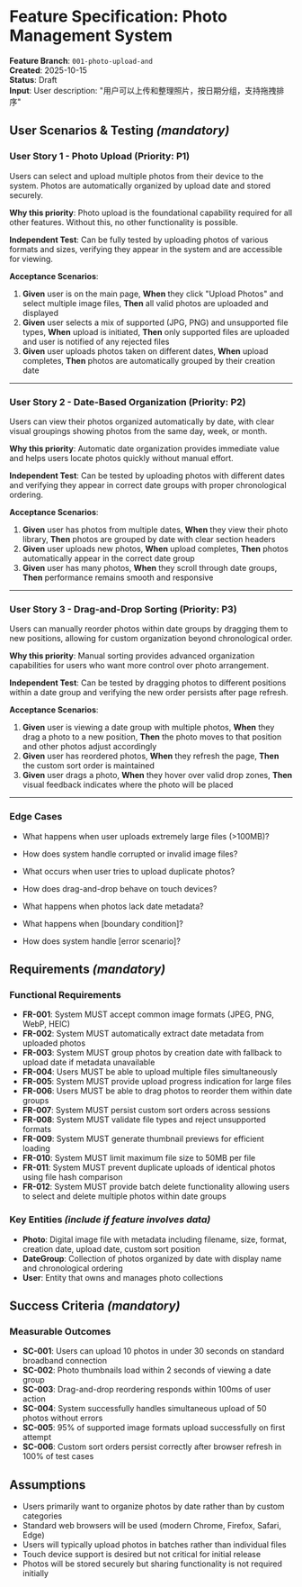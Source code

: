 # Feature Specification: Photo Management System

**Feature Branch**: `001-photo-upload-and`  
**Created**: 2025-10-15  
**Status**: Draft  
**Input**: User description: "用户可以上传和整理照片，按日期分组，支持拖拽排序"

## User Scenarios & Testing *(mandatory)*

### User Story 1 - Photo Upload (Priority: P1)

Users can select and upload multiple photos from their device to the system. Photos are automatically organized by upload date and stored securely.

**Why this priority**: Photo upload is the foundational capability required for all other features. Without this, no other functionality is possible.

**Independent Test**: Can be fully tested by uploading photos of various formats and sizes, verifying they appear in the system and are accessible for viewing.

**Acceptance Scenarios**:

1. **Given** user is on the main page, **When** they click "Upload Photos" and select multiple image files, **Then** all valid photos are uploaded and displayed
2. **Given** user selects a mix of supported (JPG, PNG) and unsupported file types, **When** upload is initiated, **Then** only supported files are uploaded and user is notified of any rejected files
3. **Given** user uploads photos taken on different dates, **When** upload completes, **Then** photos are automatically grouped by their creation date

---

### User Story 2 - Date-Based Organization (Priority: P2)

Users can view their photos organized automatically by date, with clear visual groupings showing photos from the same day, week, or month.

**Why this priority**: Automatic date organization provides immediate value and helps users locate photos quickly without manual effort.

**Independent Test**: Can be tested by uploading photos with different dates and verifying they appear in correct date groups with proper chronological ordering.

**Acceptance Scenarios**:

1. **Given** user has photos from multiple dates, **When** they view their photo library, **Then** photos are grouped by date with clear section headers
2. **Given** user uploads new photos, **When** upload completes, **Then** photos automatically appear in the correct date group
3. **Given** user has many photos, **When** they scroll through date groups, **Then** performance remains smooth and responsive

---

### User Story 3 - Drag-and-Drop Sorting (Priority: P3)

Users can manually reorder photos within date groups by dragging them to new positions, allowing for custom organization beyond chronological order.

**Why this priority**: Manual sorting provides advanced organization capabilities for users who want more control over photo arrangement.

**Independent Test**: Can be tested by dragging photos to different positions within a date group and verifying the new order persists after page refresh.

**Acceptance Scenarios**:

1. **Given** user is viewing a date group with multiple photos, **When** they drag a photo to a new position, **Then** the photo moves to that position and other photos adjust accordingly
2. **Given** user has reordered photos, **When** they refresh the page, **Then** the custom sort order is maintained
3. **Given** user drags a photo, **When** they hover over valid drop zones, **Then** visual feedback indicates where the photo will be placed

---

### Edge Cases

- What happens when user uploads extremely large files (>100MB)?
- How does system handle corrupted or invalid image files?
- What occurs when user tries to upload duplicate photos?
- How does drag-and-drop behave on touch devices?
- What happens when photos lack date metadata?

- What happens when [boundary condition]?
- How does system handle [error scenario]?

## Requirements *(mandatory)*

### Functional Requirements

- **FR-001**: System MUST accept common image formats (JPEG, PNG, WebP, HEIC)
- **FR-002**: System MUST automatically extract date metadata from uploaded photos
- **FR-003**: System MUST group photos by creation date with fallback to upload date if metadata unavailable
- **FR-004**: Users MUST be able to upload multiple files simultaneously
- **FR-005**: System MUST provide upload progress indication for large files
- **FR-006**: Users MUST be able to drag photos to reorder them within date groups
- **FR-007**: System MUST persist custom sort orders across sessions
- **FR-008**: System MUST validate file types and reject unsupported formats
- **FR-009**: System MUST generate thumbnail previews for efficient loading
- **FR-010**: System MUST limit maximum file size to 50MB per file
- **FR-011**: System MUST prevent duplicate uploads of identical photos using file hash comparison
- **FR-012**: System MUST provide batch delete functionality allowing users to select and delete multiple photos within date groups

### Key Entities *(include if feature involves data)*

- **Photo**: Digital image file with metadata including filename, size, format, creation date, upload date, custom sort position
- **DateGroup**: Collection of photos organized by date with display name and chronological ordering
- **User**: Entity that owns and manages photo collections

## Success Criteria *(mandatory)*

### Measurable Outcomes

- **SC-001**: Users can upload 10 photos in under 30 seconds on standard broadband connection
- **SC-002**: Photo thumbnails load within 2 seconds of viewing a date group
- **SC-003**: Drag-and-drop reordering responds within 100ms of user action
- **SC-004**: System successfully handles simultaneous upload of 50 photos without errors
- **SC-005**: 95% of supported image formats upload successfully on first attempt
- **SC-006**: Custom sort orders persist correctly after browser refresh in 100% of test cases

## Assumptions

- Users primarily want to organize photos by date rather than by custom categories
- Standard web browsers will be used (modern Chrome, Firefox, Safari, Edge)
- Users will typically upload photos in batches rather than individual files
- Touch device support is desired but not critical for initial release
- Photos will be stored securely but sharing functionality is not required initially
